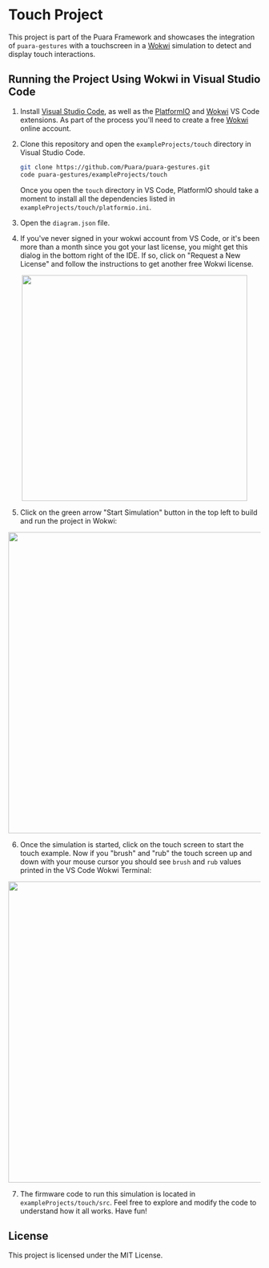 # Touch Project

This project is part of the Puara Framework and showcases the integration of `puara-gestures` with a touchscreen in a [Wokwi](https://wokwi.com/) simulation to detect and display touch interactions.

## Running the Project Using Wokwi in Visual Studio Code

1. Install [Visual Studio Code](https://code.visualstudio.com/), as well as the [PlatformIO](https://platformio.org/install/ide?install=vscode) and [Wokwi](https://docs.wokwi.com/vscode/getting-started) VS Code extensions. As part of the process you'll need to create a free [Wokwi](https://wokwi.com/) online account.

2. Clone this repository and open the `exampleProjects/touch` directory in Visual Studio Code.

    ```sh
    git clone https://github.com/Puara/puara-gestures.git
    code puara-gestures/exampleProjects/touch
    ```

    Once you open the `touch` directory in VS Code, PlatformIO should take a moment to install all the dependencies listed in `exampleProjects/touch/platformio.ini`.

3. Open the `diagram.json` file.

4. If you've never signed in your wokwi account from VS Code, or it's been more than a month since you got your last license, you might get this dialog in the bottom right of the IDE. If so, click on "Request a New License" and follow the instructions to get another free Wokwi license.

<p align="center">
  <img width="450" src="https://github.com/user-attachments/assets/3502135c-9326-40aa-9887-8d796e464ff9">
</p>

5. Click on the green arrow "Start Simulation" button in the top left to build and run the project in Wokwi:

<p align="center">
  <img width="600" src="https://github.com/user-attachments/assets/f073b596-53a7-4404-a2aa-0ac49ad176b6">
</p>

6. Once the simulation is started, click on the touch screen to start the touch example. Now if you "brush" and "rub" the touch screen up and down with your mouse cursor you should see `brush` and `rub` values printed in the VS Code Wokwi Terminal:

<p align="center">
  <img width="600" src="https://github.com/user-attachments/assets/bafca748-f5d7-46ba-8f48-a05db5cf996e">
</p>

7. The firmware code to run this simulation is located in `exampleProjects/touch/src`. Feel free to explore and modify the code to understand how it all works. Have fun!

## License

This project is licensed under the MIT License.
